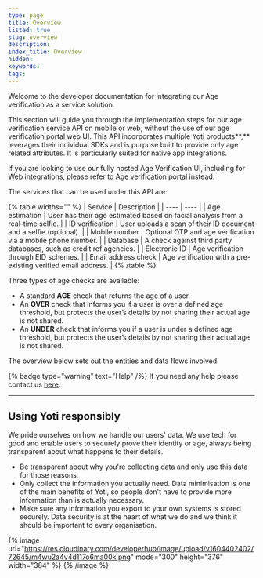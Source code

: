 ```yaml
---
type: page
title: Overview
listed: true
slug: overview
description: 
index_title: Overview
hidden: 
keywords: 
tags: 
---
```


Welcome to the developer documentation for integrating our Age verification as a service solution.

This section will guide you through the implementation steps for our age verification service API on mobile or web, without the use of our age verification portal web UI. This API incorporates multiple Yoti products**,** leverages their individual SDKs and  is purpose built to provide only age related attributes. It is particularly suited for native app integrations.

If you are looking to use our fully hosted Age Verification UI, including for Web integrations, please refer to [Age verification portal](/age-verification/getting-started) instead.

The services that can be used under this API are:

{% table widths="" %}
| Service | Description | 
| ---- | ---- | 
| Age estimation | User has their age estimated based on facial analysis from a real-time selfie. | 
| ID verification | User uploads a scan of their ID document and a selfie (optional). | 
| Mobile number | Optional OTP and age verification via a mobile phone number. | 
| Database | A check against third party databases, such as credit ref agencies. | 
| Electronic ID | Age verification through EID schemes. | 
| Email address check | Age verification with a pre-existing verified email address. | 
{% /table %}

Three types of age checks are available:

- A standard **AGE** check that returns the age of a user.
- An **OVER** check that informs you if a user is over a defined age threshold, but protects the user’s details by not sharing their actual age is not shared.
- An **UNDER** check that informs you if a user is under a defined age threshold, but protects the user’s details by not sharing their actual age is not shared.

The overview below sets out the entities and data flows involved.

{% badge type="warning" text="Help" /%} If you need any help please contact us [here](https://yoti.force.com/yotisupport/s/contactsupport).

---

## Using Yoti responsibly

We pride ourselves on how we handle our users' data. We use tech for good and enable users to securely prove their identity or age, always being transparent about what happens to their details.

- Be transparent about why you're collecting data and only use this data for those reasons.
- Only collect the information you actually need. Data minimisation is one of the main benefits of Yoti, so people don't have to provide more information than is actually necessary.
- Make sure any information you export to your own systems is stored securely. Data security is at the heart of what we do and we think it should be important to every organisation.

{% image url="https://res.cloudinary.com/developerhub/image/upload/v1604402402/72645/m4wu2a4v4d117o6ma00k.png" mode="300" height="376" width="384" %}
{% /image %}